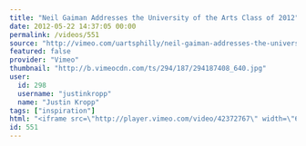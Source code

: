```yaml
---
title: "Neil Gaiman Addresses the University of the Arts Class of 2012"
date: 2012-05-22 14:37:05 00:00
permalink: /videos/551
source: "http://vimeo.com/uartsphilly/neil-gaiman-addresses-the-university-of-the-arts-class-of-2012"
featured: false
provider: "Vimeo"
thumbnail: "http://b.vimeocdn.com/ts/294/187/294187408_640.jpg"
user:
  id: 298
  username: "justinkropp"
  name: "Justin Kropp"
tags: ["inspiration"]
html: "<iframe src=\"http://player.vimeo.com/video/42372767\" width=\"640\" height=\"480\" frameborder=\"0\" webkitallowfullscreen mozallowfullscreen allowfullscreen></iframe>"
id: 551
---
```


